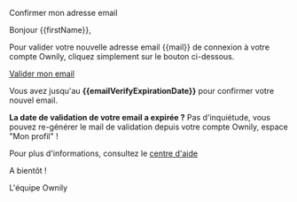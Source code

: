 Confirmer mon adresse email

Bonjour {{firstName}},

Pour valider votre nouvelle adresse email {{mail}} de connexion à votre compte Ownily, cliquez simplement sur le bouton ci-dessous.

[Valider mon email]({{url}}/#/validate-email?token={{token}})

Vous avez jusqu'au **{{emailVerifyExpirationDate}}** pour confirmer votre nouvel email.

**La date de validation de votre email a expirée ?** Pas d'inquiétude, vous pouvez re-générer le mail de validation depuis votre compte Ownily, espace "Mon profil" !

Pour plus d'informations, consultez le [centre d'aide](https://ownily.crisp.help/fr/)

A bientôt ! 

L'équipe Ownily
